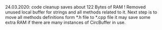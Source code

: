 

24.03.2020: code cleanup saves about 122 Bytes of RAM !
            Removed unused local buffer for strings and all methods related to it.
            Next step is to move all methods definitions form *.h file to *.cpp file
            it may save some extra RAM if there are many instances of CircBuffer in use.
